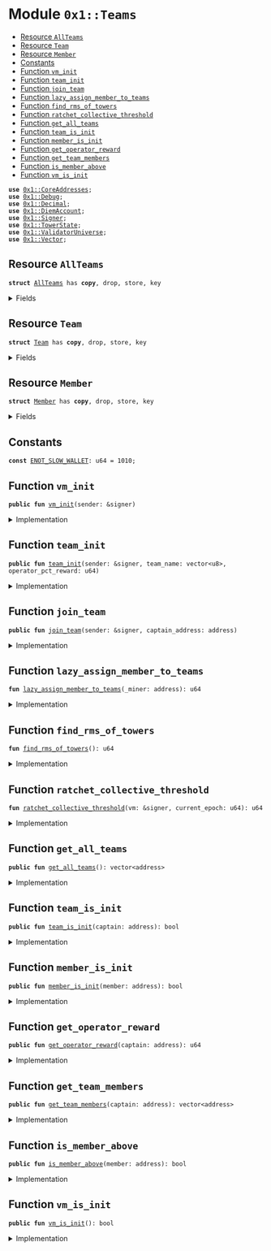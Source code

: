 
<a name="0x1_Teams"></a>

# Module `0x1::Teams`



-  [Resource `AllTeams`](#0x1_Teams_AllTeams)
-  [Resource `Team`](#0x1_Teams_Team)
-  [Resource `Member`](#0x1_Teams_Member)
-  [Constants](#@Constants_0)
-  [Function `vm_init`](#0x1_Teams_vm_init)
-  [Function `team_init`](#0x1_Teams_team_init)
-  [Function `join_team`](#0x1_Teams_join_team)
-  [Function `lazy_assign_member_to_teams`](#0x1_Teams_lazy_assign_member_to_teams)
-  [Function `find_rms_of_towers`](#0x1_Teams_find_rms_of_towers)
-  [Function `ratchet_collective_threshold`](#0x1_Teams_ratchet_collective_threshold)
-  [Function `get_all_teams`](#0x1_Teams_get_all_teams)
-  [Function `team_is_init`](#0x1_Teams_team_is_init)
-  [Function `member_is_init`](#0x1_Teams_member_is_init)
-  [Function `get_operator_reward`](#0x1_Teams_get_operator_reward)
-  [Function `get_team_members`](#0x1_Teams_get_team_members)
-  [Function `is_member_above`](#0x1_Teams_is_member_above)
-  [Function `vm_is_init`](#0x1_Teams_vm_is_init)


<pre><code><b>use</b> <a href="CoreAddresses.md#0x1_CoreAddresses">0x1::CoreAddresses</a>;
<b>use</b> <a href="Debug.md#0x1_Debug">0x1::Debug</a>;
<b>use</b> <a href="Decimal.md#0x1_Decimal">0x1::Decimal</a>;
<b>use</b> <a href="DiemAccount.md#0x1_DiemAccount">0x1::DiemAccount</a>;
<b>use</b> <a href="../../../../../../move-stdlib/docs/Signer.md#0x1_Signer">0x1::Signer</a>;
<b>use</b> <a href="TowerState.md#0x1_TowerState">0x1::TowerState</a>;
<b>use</b> <a href="ValidatorUniverse.md#0x1_ValidatorUniverse">0x1::ValidatorUniverse</a>;
<b>use</b> <a href="../../../../../../move-stdlib/docs/Vector.md#0x1_Vector">0x1::Vector</a>;
</code></pre>



<a name="0x1_Teams_AllTeams"></a>

## Resource `AllTeams`



<pre><code><b>struct</b> <a href="Teams.md#0x1_Teams_AllTeams">AllTeams</a> has <b>copy</b>, drop, store, key
</code></pre>



<details>
<summary>Fields</summary>


<dl>
<dt>
<code>teams_list: vector&lt;address&gt;</code>
</dt>
<dd>

</dd>
<dt>
<code>collective_threshold_epoch: u64</code>
</dt>
<dd>

</dd>
<dt>
<code>member_threshold_epoch: u64</code>
</dt>
<dd>

</dd>
<dt>
<code>tower_height_rms: u64</code>
</dt>
<dd>

</dd>
</dl>


</details>

<a name="0x1_Teams_Team"></a>

## Resource `Team`



<pre><code><b>struct</b> <a href="Teams.md#0x1_Teams_Team">Team</a> has <b>copy</b>, drop, store, key
</code></pre>



<details>
<summary>Fields</summary>


<dl>
<dt>
<code>captain: address</code>
</dt>
<dd>

</dd>
<dt>
<code>members: vector&lt;address&gt;</code>
</dt>
<dd>

</dd>
<dt>
<code>operator_pct_reward: u64</code>
</dt>
<dd>

</dd>
<dt>
<code>collective_tower_height_this_epoch: u64</code>
</dt>
<dd>

</dd>
<dt>
<code>team_name: vector&lt;u8&gt;</code>
</dt>
<dd>

</dd>
<dt>
<code>description: vector&lt;u8&gt;</code>
</dt>
<dd>

</dd>
<dt>
<code>count_all_members: u64</code>
</dt>
<dd>

</dd>
<dt>
<code>count_active: u64</code>
</dt>
<dd>

</dd>
</dl>


</details>

<a name="0x1_Teams_Member"></a>

## Resource `Member`



<pre><code><b>struct</b> <a href="Teams.md#0x1_Teams_Member">Member</a> has <b>copy</b>, drop, store, key
</code></pre>



<details>
<summary>Fields</summary>


<dl>
<dt>
<code>captain_address: address</code>
</dt>
<dd>

</dd>
<dt>
<code>mining_above_threshold: bool</code>
</dt>
<dd>

</dd>
</dl>


</details>

<a name="@Constants_0"></a>

## Constants


<a name="0x1_Teams_ENOT_SLOW_WALLET"></a>



<pre><code><b>const</b> <a href="Teams.md#0x1_Teams_ENOT_SLOW_WALLET">ENOT_SLOW_WALLET</a>: u64 = 1010;
</code></pre>



<a name="0x1_Teams_vm_init"></a>

## Function `vm_init`



<pre><code><b>public</b> <b>fun</b> <a href="Teams.md#0x1_Teams_vm_init">vm_init</a>(sender: &signer)
</code></pre>



<details>
<summary>Implementation</summary>


<pre><code><b>public</b> <b>fun</b> <a href="Teams.md#0x1_Teams_vm_init">vm_init</a>(sender: &signer) {
  <a href="CoreAddresses.md#0x1_CoreAddresses_assert_vm">CoreAddresses::assert_vm</a>(sender);
  <b>if</b> (!<b>exists</b>&lt;<a href="Teams.md#0x1_Teams_AllTeams">AllTeams</a>&gt;(<a href="CoreAddresses.md#0x1_CoreAddresses_VM_RESERVED_ADDRESS">CoreAddresses::VM_RESERVED_ADDRESS</a>())) {
    move_to&lt;<a href="Teams.md#0x1_Teams_AllTeams">AllTeams</a>&gt;(
      sender,
      <a href="Teams.md#0x1_Teams_AllTeams">AllTeams</a> {
        teams_list: <a href="../../../../../../move-stdlib/docs/Vector.md#0x1_Vector_empty">Vector::empty</a>(),
        collective_threshold_epoch: 0,
        member_threshold_epoch: 0,
        tower_height_rms: 0,
      }
    );
  }
}
</code></pre>



</details>

<a name="0x1_Teams_team_init"></a>

## Function `team_init`



<pre><code><b>public</b> <b>fun</b> <a href="Teams.md#0x1_Teams_team_init">team_init</a>(sender: &signer, team_name: vector&lt;u8&gt;, operator_pct_reward: u64)
</code></pre>



<details>
<summary>Implementation</summary>


<pre><code><b>public</b> <b>fun</b> <a href="Teams.md#0x1_Teams_team_init">team_init</a>(sender: &signer, team_name: vector&lt;u8&gt;, operator_pct_reward: u64) {

  <b>assert</b>(<a href="ValidatorUniverse.md#0x1_ValidatorUniverse_is_in_universe">ValidatorUniverse::is_in_universe</a>(<a href="../../../../../../move-stdlib/docs/Signer.md#0x1_Signer_address_of">Signer::address_of</a>(sender)), 201301001);
  // An "captain", who is already a validator account, stores the <a href="Teams.md#0x1_Teams_Team">Team</a> <b>struct</b> on their account.
  // the <a href="Teams.md#0x1_Teams_AllTeams">AllTeams</a> <b>struct</b> is saved in the 0x0 account, and needs <b>to</b> be initialized before this is called.

  // check vm has initialized the <b>struct</b>, otherwise exit early.
  <b>if</b> (!<b>exists</b>&lt;<a href="Teams.md#0x1_Teams_AllTeams">AllTeams</a>&gt;(<a href="CoreAddresses.md#0x1_CoreAddresses_VM_RESERVED_ADDRESS">CoreAddresses::VM_RESERVED_ADDRESS</a>())) {
    <b>return</b>
};

move_to&lt;<a href="Teams.md#0x1_Teams_Team">Team</a>&gt;(
    sender,
    <a href="Teams.md#0x1_Teams_Team">Team</a> {
      captain: <a href="../../../../../../move-stdlib/docs/Signer.md#0x1_Signer_address_of">Signer::address_of</a>(sender), // A validator account.
      members: <a href="../../../../../../move-stdlib/docs/Vector.md#0x1_Vector_empty">Vector::empty</a>&lt;address&gt;(),
      operator_pct_reward, // the percentage of the rewards that the captain proposes <b>to</b> go <b>to</b> the validator operator.
      collective_tower_height_this_epoch: 0,

      team_name, // A validator account.
      description: <a href="../../../../../../move-stdlib/docs/Vector.md#0x1_Vector_empty">Vector::empty</a>&lt;u8&gt;(), // TODO: Change this
      count_all_members: 0,
      count_active: 0,

    }
  );
}
</code></pre>



</details>

<a name="0x1_Teams_join_team"></a>

## Function `join_team`



<pre><code><b>public</b> <b>fun</b> <a href="Teams.md#0x1_Teams_join_team">join_team</a>(sender: &signer, captain_address: address)
</code></pre>



<details>
<summary>Implementation</summary>


<pre><code><b>public</b> <b>fun</b> <a href="Teams.md#0x1_Teams_join_team">join_team</a>(sender: &signer, captain_address: address) <b>acquires</b> <a href="Teams.md#0x1_Teams_Member">Member</a>, <a href="Teams.md#0x1_Teams_Team">Team</a> {
  <b>let</b> addr = <a href="../../../../../../move-stdlib/docs/Signer.md#0x1_Signer_address_of">Signer::address_of</a>(sender);

  // needs <b>to</b> check <b>if</b> this is a slow wallet.
  // ask user <b>to</b> resubmit <b>if</b> not a slow wallet, so they are explicitly setting it, no surprises, no tears.

  <b>assert</b>(<a href="DiemAccount.md#0x1_DiemAccount_is_slow">DiemAccount::is_slow</a>(addr), <a href="Teams.md#0x1_Teams_ENOT_SLOW_WALLET">ENOT_SLOW_WALLET</a>);


  // bob wants <b>to</b> switch <b>to</b> a different <a href="Teams.md#0x1_Teams_Team">Team</a>.
  <b>if</b> (<b>exists</b>&lt;<a href="Teams.md#0x1_Teams_Member">Member</a>&gt;(addr)) {
    <b>let</b> member_state = borrow_global_mut&lt;<a href="Teams.md#0x1_Teams_Member">Member</a>&gt;(addr);
    // <b>update</b> the membership list of the former captain
    <b>let</b> former_captain_state = borrow_global_mut&lt;<a href="Teams.md#0x1_Teams_Team">Team</a>&gt;(member_state.captain_address);
    <b>let</b> (is_found, idx) = <a href="../../../../../../move-stdlib/docs/Vector.md#0x1_Vector_index_of">Vector::index_of</a>(&former_captain_state.members, &addr);
    <b>if</b> (is_found) {
      <a href="../../../../../../move-stdlib/docs/Vector.md#0x1_Vector_remove">Vector::remove</a>(&<b>mut</b> former_captain_state.members, idx);
      member_state.captain_address = captain_address;
    };
    // TODO: Do we need <b>to</b> reset mining_above_threshold <b>if</b> they are switching?
  } <b>else</b> { // first time joining a <a href="Teams.md#0x1_Teams_Team">Team</a>.
    move_to&lt;<a href="Teams.md#0x1_Teams_Member">Member</a>&gt;(sender, <a href="Teams.md#0x1_Teams_Member">Member</a> {
      captain_address,
      mining_above_threshold: <b>false</b>,
    });
  };
  <b>let</b> captain_state = borrow_global_mut&lt;<a href="Teams.md#0x1_Teams_Team">Team</a>&gt;(captain_address);
  <a href="../../../../../../move-stdlib/docs/Vector.md#0x1_Vector_push_back">Vector::push_back</a>&lt;address&gt;(&<b>mut</b> captain_state.members, addr);
}
</code></pre>



</details>

<a name="0x1_Teams_lazy_assign_member_to_teams"></a>

## Function `lazy_assign_member_to_teams`



<pre><code><b>fun</b> <a href="Teams.md#0x1_Teams_lazy_assign_member_to_teams">lazy_assign_member_to_teams</a>(_miner: address): u64
</code></pre>



<details>
<summary>Implementation</summary>


<pre><code><b>fun</b> <a href="Teams.md#0x1_Teams_lazy_assign_member_to_teams">lazy_assign_member_to_teams</a>(_miner: address): u64 {

  0
}
</code></pre>



</details>

<a name="0x1_Teams_find_rms_of_towers"></a>

## Function `find_rms_of_towers`



<pre><code><b>fun</b> <a href="Teams.md#0x1_Teams_find_rms_of_towers">find_rms_of_towers</a>(): u64
</code></pre>



<details>
<summary>Implementation</summary>


<pre><code><b>fun</b> <a href="Teams.md#0x1_Teams_find_rms_of_towers">find_rms_of_towers</a>(): u64 <b>acquires</b> <a href="Teams.md#0x1_Teams_AllTeams">AllTeams</a> {
  <b>let</b> miner_list = <a href="TowerState.md#0x1_TowerState_get_miner_list">TowerState::get_miner_list</a>();
  <b>let</b> len = <a href="../../../../../../move-stdlib/docs/Vector.md#0x1_Vector_length">Vector::length</a>&lt;address&gt;(&miner_list);

  // 1. sum the squares
  <b>let</b> sum_squares = 0;

  <b>let</b> i = 0;
  <b>while</b> (i &lt; len)  {
    <b>let</b> addr = <a href="../../../../../../move-stdlib/docs/Vector.md#0x1_Vector_borrow">Vector::borrow</a>(&miner_list, i);
    <b>let</b> count = <a href="TowerState.md#0x1_TowerState_get_count_in_epoch">TowerState::get_count_in_epoch</a>(*addr);

    sum_squares = sum_squares + (count*count);
    i = i + 1;
  };

  // 2. divide by len
  <b>let</b> divided = sum_squares / len;

  // 3. take square root
  <b>let</b> d = <a href="Decimal.md#0x1_Decimal_new">Decimal::new</a>(<b>true</b>, (divided <b>as</b> u128) , 0);
  <b>let</b> rms = <a href="Decimal.md#0x1_Decimal_sqrt">Decimal::sqrt</a>(&d);

  <b>let</b> trunc = <a href="Decimal.md#0x1_Decimal_trunc">Decimal::trunc</a>(&rms);
  <b>let</b> (_, int, dec) = <a href="Decimal.md#0x1_Decimal_unwrap">Decimal::unwrap</a>(&trunc);

  print(&int);
  print(&dec);

  // <b>let</b> rms = 10;
  <b>let</b> s = borrow_global_mut&lt;<a href="Teams.md#0x1_Teams_AllTeams">AllTeams</a>&gt;(<a href="CoreAddresses.md#0x1_CoreAddresses_VM_RESERVED_ADDRESS">CoreAddresses::VM_RESERVED_ADDRESS</a>());
  s.tower_height_rms = (int <b>as</b> u64);
  0
}
</code></pre>



</details>

<a name="0x1_Teams_ratchet_collective_threshold"></a>

## Function `ratchet_collective_threshold`



<pre><code><b>fun</b> <a href="Teams.md#0x1_Teams_ratchet_collective_threshold">ratchet_collective_threshold</a>(vm: &signer, current_epoch: u64): u64
</code></pre>



<details>
<summary>Implementation</summary>


<pre><code><b>fun</b> <a href="Teams.md#0x1_Teams_ratchet_collective_threshold">ratchet_collective_threshold</a>(vm: &signer, current_epoch: u64): u64 <b>acquires</b> <a href="Teams.md#0x1_Teams_AllTeams">AllTeams</a> {
  <a href="CoreAddresses.md#0x1_CoreAddresses_assert_vm">CoreAddresses::assert_vm</a>(vm);

  <b>let</b> ratchet = 10; //todo

  <b>let</b> s = borrow_global_mut&lt;<a href="Teams.md#0x1_Teams_AllTeams">AllTeams</a>&gt;(<a href="CoreAddresses.md#0x1_CoreAddresses_VM_RESERVED_ADDRESS">CoreAddresses::VM_RESERVED_ADDRESS</a>());

  // safety mechanism, no single account should have enough tower height <b>to</b> be able <b>to</b> enter validator set.
  // the minimum threshold should be 1 + the maximum number of proofs able <b>to</b> be mined from start of network
  <b>let</b> min_thresh = current_epoch * 72;
  <b>if</b> (s.collective_threshold_epoch &lt; min_thresh) {
    s.collective_threshold_epoch = min_thresh;
  };

  s.collective_threshold_epoch = s.collective_threshold_epoch + ratchet;

  *&s.collective_threshold_epoch

}
</code></pre>



</details>

<a name="0x1_Teams_get_all_teams"></a>

## Function `get_all_teams`



<pre><code><b>public</b> <b>fun</b> <a href="Teams.md#0x1_Teams_get_all_teams">get_all_teams</a>(): vector&lt;address&gt;
</code></pre>



<details>
<summary>Implementation</summary>


<pre><code><b>public</b> <b>fun</b> <a href="Teams.md#0x1_Teams_get_all_teams">get_all_teams</a>(): vector&lt;address&gt; <b>acquires</b> <a href="Teams.md#0x1_Teams_AllTeams">AllTeams</a> {
  <b>if</b> (<b>exists</b>&lt;<a href="Teams.md#0x1_Teams_AllTeams">AllTeams</a>&gt;(<a href="CoreAddresses.md#0x1_CoreAddresses_VM_RESERVED_ADDRESS">CoreAddresses::VM_RESERVED_ADDRESS</a>())) {
    <b>let</b> list = borrow_global&lt;<a href="Teams.md#0x1_Teams_AllTeams">AllTeams</a>&gt;(<a href="CoreAddresses.md#0x1_CoreAddresses_VM_RESERVED_ADDRESS">CoreAddresses::VM_RESERVED_ADDRESS</a>());
    <b>return</b> *&list.teams_list
  } <b>else</b> {
    <a href="../../../../../../move-stdlib/docs/Vector.md#0x1_Vector_empty">Vector::empty</a>&lt;address&gt;()
  }
}
</code></pre>



</details>

<a name="0x1_Teams_team_is_init"></a>

## Function `team_is_init`



<pre><code><b>public</b> <b>fun</b> <a href="Teams.md#0x1_Teams_team_is_init">team_is_init</a>(captain: address): bool
</code></pre>



<details>
<summary>Implementation</summary>


<pre><code><b>public</b> <b>fun</b> <a href="Teams.md#0x1_Teams_team_is_init">team_is_init</a>(captain: address): bool {
  <b>exists</b>&lt;<a href="Teams.md#0x1_Teams_Team">Team</a>&gt;(captain)
}
</code></pre>



</details>

<a name="0x1_Teams_member_is_init"></a>

## Function `member_is_init`



<pre><code><b>public</b> <b>fun</b> <a href="Teams.md#0x1_Teams_member_is_init">member_is_init</a>(member: address): bool
</code></pre>



<details>
<summary>Implementation</summary>


<pre><code><b>public</b> <b>fun</b> <a href="Teams.md#0x1_Teams_member_is_init">member_is_init</a>(member: address): bool {
  <b>exists</b>&lt;<a href="Teams.md#0x1_Teams_Member">Member</a>&gt;(member)
}
</code></pre>



</details>

<a name="0x1_Teams_get_operator_reward"></a>

## Function `get_operator_reward`



<pre><code><b>public</b> <b>fun</b> <a href="Teams.md#0x1_Teams_get_operator_reward">get_operator_reward</a>(captain: address): u64
</code></pre>



<details>
<summary>Implementation</summary>


<pre><code><b>public</b> <b>fun</b> <a href="Teams.md#0x1_Teams_get_operator_reward">get_operator_reward</a>(captain: address):u64 <b>acquires</b> <a href="Teams.md#0x1_Teams_Team">Team</a> {
  <b>if</b> (<a href="Teams.md#0x1_Teams_team_is_init">team_is_init</a>(captain)) {
    <b>let</b> s = borrow_global_mut&lt;<a href="Teams.md#0x1_Teams_Team">Team</a>&gt;(captain);
    <b>return</b> *&s.operator_pct_reward
  };
  0
}
</code></pre>



</details>

<a name="0x1_Teams_get_team_members"></a>

## Function `get_team_members`



<pre><code><b>public</b> <b>fun</b> <a href="Teams.md#0x1_Teams_get_team_members">get_team_members</a>(captain: address): vector&lt;address&gt;
</code></pre>



<details>
<summary>Implementation</summary>


<pre><code><b>public</b> <b>fun</b> <a href="Teams.md#0x1_Teams_get_team_members">get_team_members</a>(captain: address):vector&lt;address&gt; <b>acquires</b> <a href="Teams.md#0x1_Teams_Team">Team</a> {
  <b>if</b> (<a href="Teams.md#0x1_Teams_team_is_init">team_is_init</a>(captain)) {
    <b>let</b> s = borrow_global_mut&lt;<a href="Teams.md#0x1_Teams_Team">Team</a>&gt;(captain);
    <b>return</b> *&s.members
  };
  <a href="../../../../../../move-stdlib/docs/Vector.md#0x1_Vector_empty">Vector::empty</a>&lt;address&gt;()
}
</code></pre>



</details>

<a name="0x1_Teams_is_member_above"></a>

## Function `is_member_above`



<pre><code><b>public</b> <b>fun</b> <a href="Teams.md#0x1_Teams_is_member_above">is_member_above</a>(member: address): bool
</code></pre>



<details>
<summary>Implementation</summary>


<pre><code><b>public</b> <b>fun</b> <a href="Teams.md#0x1_Teams_is_member_above">is_member_above</a>(member: address):bool <b>acquires</b> <a href="Teams.md#0x1_Teams_Member">Member</a> {
  <b>if</b> (<a href="Teams.md#0x1_Teams_member_is_init">member_is_init</a>(member)) {
    <b>let</b> s = borrow_global_mut&lt;<a href="Teams.md#0x1_Teams_Member">Member</a>&gt;(member);
    <b>return</b> s.mining_above_threshold
  };
  <b>false</b>
}
</code></pre>



</details>

<a name="0x1_Teams_vm_is_init"></a>

## Function `vm_is_init`



<pre><code><b>public</b> <b>fun</b> <a href="Teams.md#0x1_Teams_vm_is_init">vm_is_init</a>(): bool
</code></pre>



<details>
<summary>Implementation</summary>


<pre><code><b>public</b> <b>fun</b> <a href="Teams.md#0x1_Teams_vm_is_init">vm_is_init</a>(): bool {
  <b>exists</b>&lt;<a href="Teams.md#0x1_Teams_AllTeams">AllTeams</a>&gt;(<a href="CoreAddresses.md#0x1_CoreAddresses_VM_RESERVED_ADDRESS">CoreAddresses::VM_RESERVED_ADDRESS</a>())
}
</code></pre>



</details>


[//]: # ("File containing references which can be used from documentation")
[ACCESS_CONTROL]: https://github.com/diem/dip/blob/main/dips/dip-2.md
[ROLE]: https://github.com/diem/dip/blob/main/dips/dip-2.md#roles
[PERMISSION]: https://github.com/diem/dip/blob/main/dips/dip-2.md#permissions
